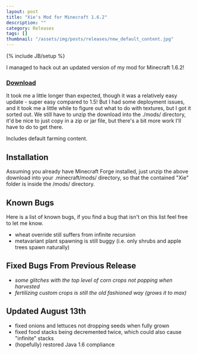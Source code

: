 ```yaml
---
layout: post
title: "Xie's Mod for Minecraft 1.6.2"
description: ""
category: Releases
tags: []
thumbnail: "/assets/img/posts/releases/new_default_content.jpg"
---
```

{% include JB/setup %}

I managed to hack out an updated version of my mod for Minecraft 1.6.2!

### [Download](/assets/files/downloads/releases/2013_Aug_13/Xie%27s%20Mod%20Aug13%20for%20Minecraft%201.6.2.zip)

It took me a little longer than expected, though it was a relatively easy update - super easy compared to 1.5! But I had some deployment issues, and it took me a little while to figure out what to do with textures, but I got it sorted out. We still have to unzip the download into the ./mods/ directory, it'd be nice to just copy in a zip or jar file, but there's a bit more work I'll have to do to get there. 

Includes default farming content.

<!--more-->

## Installation

Assuming you already have Minecraft Forge installed, just unzip the above download into your .minecraft/mods/ directory, so that the contained "Xie" folder is inside the /mods/ directory.

## Known Bugs

Here is a list of known bugs, if you find a bug that isn't on this list feel free to let me know.

* wheat override still suffers from infinite recursion
* metavariant plant spawning is still buggy (i.e. only shrubs and apple trees spawn naturally)

## Fixed Bugs From Previous Release
* _some glitches with the top level of corn crops not popping when harvested_ 
* _fertilizing custom crops is still the old fashioned way (grows it to max)_

## Updated August 13th
* fixed onions and lettuces not dropping seeds when fully grown
* fixed food stacks being decremented twice, which could also cause "infinite" stacks
* (hopefully) restored Java 1.6 compliance